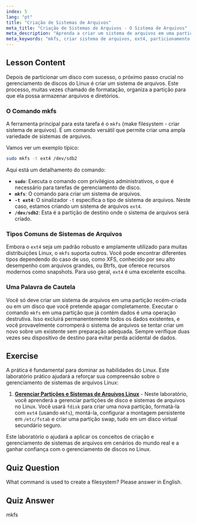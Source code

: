 ```yaml
---
index: 5
lang: "pt"
title: "Criação de Sistemas de Arquivos"
meta_title: "Criação de Sistemas de Arquivos - O Sistema de Arquivos"
meta_description: "Aprenda a criar um sistema de arquivos em uma partição Linux usando o comando mkfs. Este guia para iniciantes abrange gerenciamento de disco, formatação com ext4 e etapas essenciais para particionamento Linux."
meta_keywords: "mkfs, criar sistema de arquivos, ext4, particionamento Linux, tutorial Linux, Linux para iniciantes, gerenciamento de disco, guia Linux, formatar disco linux"
---
```


## Lesson Content

Depois de particionar um disco com sucesso, o próximo passo crucial no gerenciamento de discos do Linux é criar um sistema de arquivos. Este processo, muitas vezes chamado de formatação, organiza a partição para que ela possa armazenar arquivos e diretórios.

### O Comando mkfs

A ferramenta principal para esta tarefa é o `mkfs` (make filesystem - criar sistema de arquivos). É um comando versátil que permite criar uma ampla variedade de sistemas de arquivos.

Vamos ver um exemplo típico:

```bash
sudo mkfs -t ext4 /dev/sdb2
```

Aqui está um detalhamento do comando:

- **`sudo`**: Executa o comando com privilégios administrativos, o que é necessário para tarefas de gerenciamento de disco.
- **`mkfs`**: O comando para criar um sistema de arquivos.
- **`-t ext4`**: O sinalizador `-t` especifica o tipo de sistema de arquivos. Neste caso, estamos criando um sistema de arquivos `ext4`.
- **`/dev/sdb2`**: Esta é a partição de destino onde o sistema de arquivos será criado.

### Tipos Comuns de Sistemas de Arquivos

Embora o `ext4` seja um padrão robusto e amplamente utilizado para muitas distribuições Linux, o `mkfs` suporta outros. Você pode encontrar diferentes tipos dependendo do caso de uso, como XFS, conhecido por seu alto desempenho com arquivos grandes, ou Btrfs, que oferece recursos modernos como snapshots. Para uso geral, `ext4` é uma excelente escolha.

### Uma Palavra de Cautela

Você só deve criar um sistema de arquivos em uma partição recém-criada ou em um disco que você pretende apagar completamente. Executar o comando `mkfs` em uma partição que já contém dados é uma operação destrutiva. Isso excluirá permanentemente todos os dados existentes, e você provavelmente corromperá o sistema de arquivos se tentar criar um novo sobre um existente sem preparação adequada. Sempre verifique duas vezes seu dispositivo de destino para evitar perda acidental de dados.

## Exercise

A prática é fundamental para dominar as habilidades do Linux. Este laboratório prático ajudará a reforçar sua compreensão sobre o gerenciamento de sistemas de arquivos Linux:

1.  **[Gerenciar Partições e Sistemas de Arquivos Linux](https://labex.io/pt/labs/comptia-manage-linux-partitions-and-filesystems-590845)** - Neste laboratório, você aprenderá a gerenciar partições de disco e sistemas de arquivos no Linux. Você usará `fdisk` para criar uma nova partição, formatá-la com `ext4` (usando `mkfs`), montá-la, configurar a montagem persistente em `/etc/fstab` e criar uma partição swap, tudo em um disco virtual secundário seguro.

Este laboratório o ajudará a aplicar os conceitos de criação e gerenciamento de sistemas de arquivos em cenários do mundo real e a ganhar confiança com o gerenciamento de discos no Linux.

## Quiz Question

What command is used to create a filesystem? Please answer in English.

## Quiz Answer

mkfs
